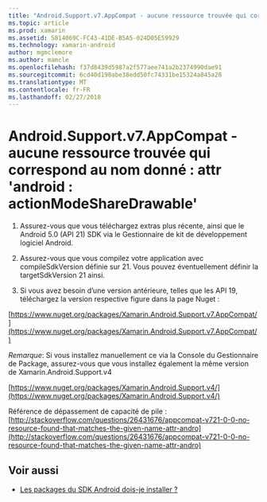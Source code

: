 ```yaml
---
title: "Android.Support.v7.AppCompat - aucune ressource trouvée qui correspond au nom donné : attr 'android : actionModeShareDrawable'"
ms.topic: article
ms.prod: xamarin
ms.assetid: 5814069C-FC43-41DE-B5A5-024D05E59929
ms.technology: xamarin-android
author: mgmclemore
ms.author: mamcle
ms.openlocfilehash: f37d8439d5987a2f577aee741a2b2374990dae91
ms.sourcegitcommit: 6cd40d190abe38edd50fc74331be15324a845a28
ms.translationtype: MT
ms.contentlocale: fr-FR
ms.lasthandoff: 02/27/2018
---
```

# <a name="androidsupportv7appcompat---no-resource-found-that-matches-the-given-name-attr-androidactionmodesharedrawable"></a>Android.Support.v7.AppCompat - aucune ressource trouvée qui correspond au nom donné : attr 'android : actionModeShareDrawable'

1. Assurez-vous que vous téléchargez extras plus récente, ainsi que le Android 5.0 (API 21) SDK via le Gestionnaire de kit de développement logiciel Android.

2. Assurez-vous que vous compilez votre application avec compileSdkVersion définie sur 21. Vous pouvez éventuellement définir la targetSdkVersion 21 ainsi.

3. Si vous avez besoin d’une version antérieure, telles que les API 19, téléchargez la version respective figure dans la page Nuget :

[https://www.nuget.org/packages/Xamarin.Android.Support.v7.AppCompat/](https://www.nuget.org/packages/Xamarin.Android.Support.v7.AppCompat/)

*Remarque*: Si vous installez manuellement ce via la Console du Gestionnaire de Package, assurez-vous que vous installez également la même version de Xamarin.Android.Support.v4

[https://www.nuget.org/packages/Xamarin.Android.Support.v4/](https://www.nuget.org/packages/Xamarin.Android.Support.v4/)

Référence de dépassement de capacité de pile : [http://stackoverflow.com/questions/26431676/appcompat-v721-0-0-no-resource-found-that-matches-the-given-name-attr-andro](http://stackoverflow.com/questions/26431676/appcompat-v721-0-0-no-resource-found-that-matches-the-given-name-attr-andro)

## <a name="see-also"></a>Voir aussi

- [Les packages du SDK Android dois-je installer ?](~/android/troubleshooting/questions/install-android-sdk-packages.md)

